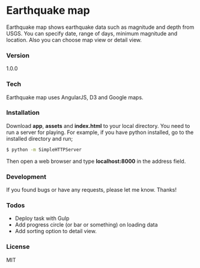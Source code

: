 # Earthquake map

Earthquake map shows earthquake data such as magnitude and depth from USGS. You can specify date, range of days, minimum magnitude and location. Also you can choose map view or detail view.

### Version
1.0.0

### Tech

Earthquake map uses AngularJS, D3 and Google maps.

### Installation

Download **app**, **assets** and **index.html** to your local directory. You need to run a server for playing. For example, if you have python installed, go to the installed directory and run;

```sh
$ python -m SimpleHTTPServer
```

Then open a web browser and type **localhost:8000** in the address field.

### Development

If you found bugs or have any requests, please let me know. Thanks!

### Todos

 - Deploy task with Gulp
 - Add progress circle (or bar or something) on loading data
 - Add sorting option to detail view.

### License

MIT


